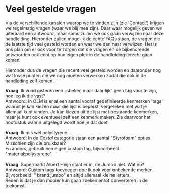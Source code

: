 # Veel gestelde vragen

Via de verschillende kanalen waarop we te vinden zijn (zie 'Contact') krijgen we regelmatig vragen (waar we blij mee zijn).
Daar waar mogelijk geven we uiteraard een antwoord, maar soms zullen we ook gaan verwijzen naar deze handleiding.
Hieronder zullen mogelijk de échte FAQs staan, de vragen die de laatste tijd veel gesteld worden en waar we dan naar verwijzen,
Het is ons plan om er ook voor te zorgen dat die vragen en de bijbehorende antwoorden ook echt op hun eigen plek in de handleiding terecht gaan komen.

Hieronder dus de vragen die recent veel gesteld worden en daaronder nog wat losse punten die we nog moeten verwerken zodat die ook in de handleding zelf komen.


**Vraag**: Ik vond gisteren een ijsbeker, maar daar lijkt geen tag voor te zijn, hoe leg ik die vast?<br />
Antwoord: In OLM is er al een aantal vooraf gedefinieerde kenmerken 'tags' waaruit je kan kiezen maar die lijst is beperkt, vergeleken met wat je allemaal kunt vinden. Je kan kiezen uit de lijst met bestaande kenmerken, maar je kunt ook eventueel zelf een kenmerk maken. Zie daarvoor het hoofdstuk <nog te noemen> waarin uitgelegd wordt hoe je dat doet

**Vraag**: Ik mis wel polystyrene.<br />
Antwoord: In de *Costal* categorie staan een aantal "Styrofoam" opties. Misschien zijn die bruikbaar?<br />
En anders, gebruik een eigen custom tag, bijvoorbeeld: "material:polystyrene"<br />
<br />
**Vraag**: Supermarkt Albert Heijn staat er in, de Jumbo niet. Wat nu?<br />
Antwoord: Custom tags toevoegen doe ik ook voor onbekende merken. <br />
Bijvoorbeeld: " brand:jumbo" en altijd allemaal kleine letters.<br />
Reden is dat je dan mooier kun gaan zoeken en/of converteren in de toekomst.<br />

